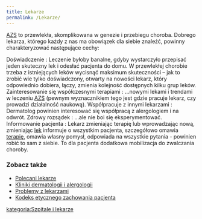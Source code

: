 ```yaml
---
title: Lekarze
permalink: /Lekarze/
---
```


[AZS](/atopedia/AZS "wikilink") to przewlekła, skomplikowana w genezie i przebiegu choroba. Dobrego lekarza, którego każdy z nas ma obowiązek dla siebie znaleźć, powinny charakteryzować następujące cechy:

Doświadczenie : Leczenie byłoby banalne, gdyby wystarczyło przepisać jeden skuteczny lek i odesłać pacjenta do domu. W przewlekłej chorobie trzeba z istniejących leków wycisnąć maksimum skuteczności – jak to zrobić wie tylko doświadczony, otwarty na nowości lekarz, który odpowiednio dobiera, łączy, zmienia kolejność dostępnych kilku grup leków.
Zainteresowanie się współczesnymi terapiami : ...nowymi lekami i trendami w leczeniu [AZS](/atopedia/AZS "wikilink") (pewnym wyznacznikiem tego jest gdzie pracuje lekarz, czy prowadzi działalność naukową).
Współpracuje z innymi lekarzami : Dermatolog powinien interesować się współpracą z alergologiem i na odwrót.
Zdrowy rozsądek : ...ale nie boi się eksperymentować.
Informowanie pacjenta : Lekarz zmieniając terapię lub wprowadzając nową, zmieniając [lek](/atopedia/Leki "wikilink") informuje o wszystkim pacjenta, szczegółowo omawia [terapię](/atopedia/Terapia "wikilink"), omawia własny pomysł, odpowiada na wszystkie pytania - powinien robić to sam z siebie. To dla pacjenta dodatkowa mobilizacja do zwalczania choroby.

### Zobacz także

-   [Polecani lekarze](http://www.atopowe.pl/lekarze/)
-   [Kliniki dermatologii i alergologii](/atopedia/Kliniki_dermatologii_i_alergologii "wikilink")
-   [Problemy z lekarzami](/atopedia/Problemy_z_lekarzami "wikilink")
-   [Kodeks etycznego zachowania pacjenta](/atopedia/Kodeks_etycznego_zachowania_pacjenta "wikilink")

[kategoria:Szpitale i lekarze](/atopedia/kategoria:Szpitale_i_lekarze "wikilink")